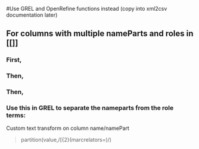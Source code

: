 #Use GREL and OpenRefine functions instead (copy into xml2csv documentation later)

## For columns with multiple nameParts and roles in [[]]
### First, 

### Then,

### Then,

### Use this in GREL to separate the nameparts from the role terms:
Custom text transform on column name/namePart
>partition(value,/\[{2}(marcrelators\=)/)
